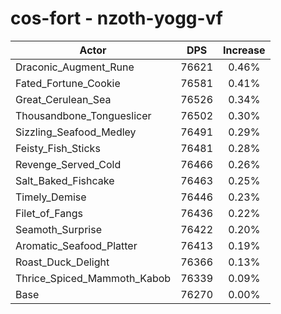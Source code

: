 # cos-fort - nzoth-yogg-vf
| Actor | DPS | Increase |
|---|:---:|:---:|
|Draconic_Augment_Rune|76621|0.46%|
|Fated_Fortune_Cookie|76581|0.41%|
|Great_Cerulean_Sea|76526|0.34%|
|Thousandbone_Tongueslicer|76502|0.30%|
|Sizzling_Seafood_Medley|76491|0.29%|
|Feisty_Fish_Sticks|76481|0.28%|
|Revenge_Served_Cold|76466|0.26%|
|Salt_Baked_Fishcake|76463|0.25%|
|Timely_Demise|76446|0.23%|
|Filet_of_Fangs|76436|0.22%|
|Seamoth_Surprise|76422|0.20%|
|Aromatic_Seafood_Platter|76413|0.19%|
|Roast_Duck_Delight|76366|0.13%|
|Thrice_Spiced_Mammoth_Kabob|76339|0.09%|
|Base|76270|0.00%|
